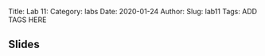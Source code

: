Title: Lab 11:
Category: labs
Date: 2020-01-24
Author: 
Slug: lab11
Tags: ADD TAGS HERE


## Slides
